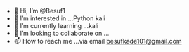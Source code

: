 - 👋 Hi, I’m @Besuf1
- 👀 I’m interested in ...Python kali 
- 🌱 I’m currently learning ...kali 
- 💞️ I’m looking to collaborate on ...
- 📫 How to reach me ...via email besufkade101@gmail.com

<!---
Besuf1/Besuf1 is a ✨ special ✨ repository because its `README.md` (this file) appears on your GitHub profile.
You can click the Preview link to take a look at your changes.
--->
